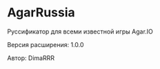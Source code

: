 # AgarRussia
Руссификатор для всеми известной игры Agar.IO

Версия расширения: 1.0.0

Автор: DimaRRR

